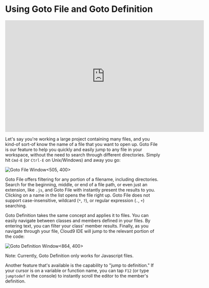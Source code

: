 # Using Goto File and Goto Definition

<div class="video-container">
<iframe width="640" height="360" src="https://www.youtube.com/embed/U5823J0kYLE" frameborder="0" allowfullscreen></iframe>
</div>

Let's say you're working a large project containing many files, and you kind-of sort-of know the name of a file that you want to open up. Goto File is our feature to help you quickly and easily jump to any file in your workspace, without the need to search through different directories. Simply hit `Cmd-E` (or `Ctrl-E` on Unix/Windows) and away you go:  

![Goto File Window](./resources/images/gotofile.png)<505, 400>


Goto File offers filtering for any portion of a filename, including directories. Search for the beginning, middle, or end of a file path, or even just an extension, like `.js`, and Goto File with instantly present the results to you. Clicking on a name in the list opens the file right up. Goto File does not support case-insensitive, wildcard (`*`, `?`), or regular expression (`.`, `+`) searching.

Goto Definition takes the same concept and applies it to files. You can easily navigate between classes and members defined in your files. By entering text, you can filter your class' member results. Finally, as you navigate through your file, Cloud9 IDE will jump to the relevant portion of the code:  

![Goto Definition Window](./resources/images/gotodefinition.png)<864, 400>


Note: Currently, Goto Definition only works for Javascript files.

Another feature that's available is the capability to "jump to definition." If your cursor is on a variable or function name, you can tap `F12` (or type `jumptodef` in the console) to instantly scroll the editor to the member's definition.